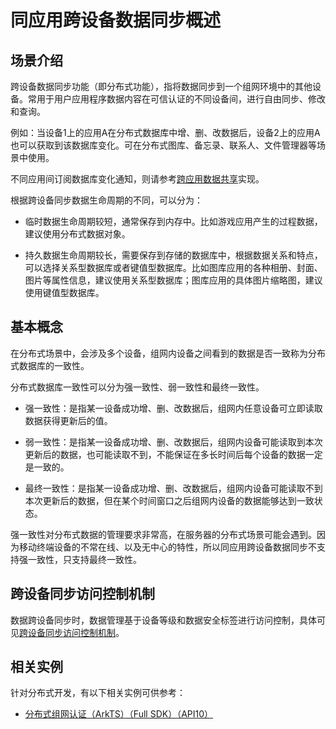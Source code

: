 # 同应用跨设备数据同步概述


## 场景介绍

跨设备数据同步功能（即分布式功能），指将数据同步到一个组网环境中的其他设备。常用于用户应用程序数据内容在可信认证的不同设备间，进行自由同步、修改和查询。

例如：当设备1上的应用A在分布式数据库中增、删、改数据后，设备2上的应用A也可以获取到该数据库变化。可在分布式图库、备忘录、联系人、文件管理器等场景中使用。

不同应用间订阅数据库变化通知，则请参考[跨应用数据共享](data-share-overview.md)实现。

根据跨设备同步数据生命周期的不同，可以分为：

- 临时数据生命周期较短，通常保存到内存中。比如游戏应用产生的过程数据，建议使用分布式数据对象。

- 持久数据生命周期较长，需要保存到存储的数据库中，根据数据关系和特点，可以选择关系型数据库或者键值型数据库。比如图库应用的各种相册、封面、图片等属性信息，建议使用关系型数据库；图库应用的具体图片缩略图，建议使用键值型数据库。


## 基本概念

在分布式场景中，会涉及多个设备，组网内设备之间看到的数据是否一致称为分布式数据库的一致性。


分布式数据库一致性可以分为强一致性、弱一致性和最终一致性。


- 强一致性：是指某一设备成功增、删、改数据后，组网内任意设备可立即读取数据获得更新后的值。

- 弱一致性：是指某一设备成功增、删、改数据后，组网内设备可能读取到本次更新后的数据，也可能读取不到，不能保证在多长时间后每个设备的数据一定是一致的。

- 最终一致性：是指某一设备成功增、删、改数据后，组网内设备可能读取不到本次更新后的数据，但在某个时间窗口之后组网内设备的数据能够达到一致状态。


强一致性对分布式数据的管理要求非常高，在服务器的分布式场景可能会遇到。因为移动终端设备的不常在线、以及无中心的特性，所以同应用跨设备数据同步不支持强一致性，只支持最终一致性。


## 跨设备同步访问控制机制

数据跨设备同步时，数据管理基于设备等级和数据安全标签进行访问控制，具体可见[跨设备同步访问控制机制](access-control-by-device-and-data-level.md#跨设备同步访问控制机制)。

## 相关实例

针对分布式开发，有以下相关实例可供参考：

- [分布式组网认证（ArkTS）（Full SDK）（API10）](https://gitee.com/openharmony/applications_app_samples/tree/master/code/SystemFeature/DistributedAppDev/DistributedAuthentication)